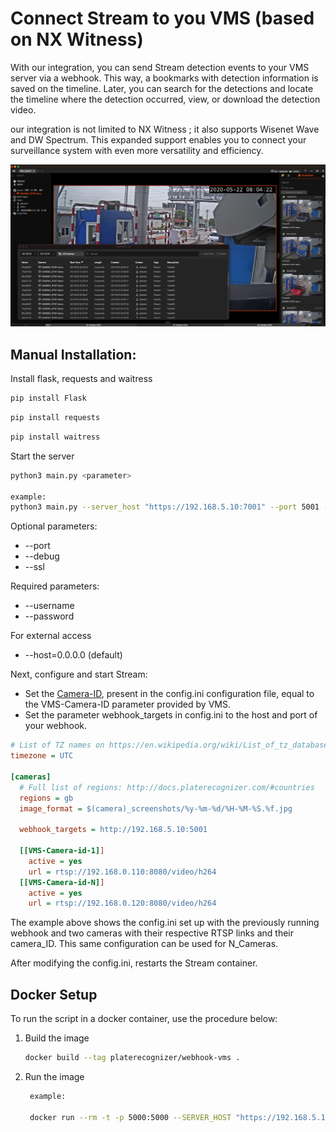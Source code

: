 # Connect Stream to you VMS (based on NX Witness)

With our integration, you can send Stream detection events to your VMS server via a webhook. This way, a bookmarks with detection information is saved on the timeline. Later, you can search for the detections and locate the timeline where the detection occurred, view, or download the detection video.

our integration is not limited to NX Witness ; it also supports Wisenet Wave and DW Spectrum. This expanded support enables you to connect your surveillance system with even more versatility and efficiency.


![Texto Alternativo da Imagem](../../assets/vms-integration.jpg)


## **Manual Installation:**

Install flask, requests and waitress

```bash
pip install Flask
```

```bash
pip install requests
```

```bash
pip install waitress
```

Start the server

```bash
python3 main.py <parameter>

example:
python3 main.py --server_host "https://192.168.5.10:7001" --port 5001 --username admin --password admin123

```

Optional parameters:

- --port
- --debug
- --ssl

Required parameters:

- --username
- --password

For external access

- --host=0.0.0.0 (default)

Next, configure and start Stream:

- Set the [Camera-ID](https://guides.platerecognizer.com/docs/stream/configuration#hierarchical-configuration), present in the config.ini configuration file, equal to the VMS-Camera-ID parameter provided by VMS.
- Set the parameter webhook_targets in config.ini to the host and port of your webhook.

```ini
# List of TZ names on https://en.wikipedia.org/wiki/List_of_tz_database_time_zones
timezone = UTC

[cameras]
  # Full list of regions: http://docs.platerecognizer.com/#countries
  regions = gb
  image_format = $(camera)_screenshots/%y-%m-%d/%H-%M-%S.%f.jpg

  webhook_targets = http://192.168.5.10:5001

  [[VMS-Camera-id-1]]
    active = yes
    url = rtsp://192.168.0.110:8080/video/h264
  [[VMS-Camera-id-N]]
    active = yes
    url = rtsp://192.168.0.120:8080/video/h264
```

The example above shows the config.ini set up with the previously running webhook and two cameras with their respective RTSP links and their camera_ID. This same configuration can be used for N_Cameras.

After modifying the config.ini, restarts the Stream container.

## Docker Setup

To run the script in a docker container, use the procedure below:

1. Build the image

   ```bash
   docker build --tag platerecognizer/webhook-vms .
   ```

2. Run the image

   ```bash
    example:

    docker run --rm -t -p 5000:5000 --SERVER_HOST "https://192.168.5.10:7001" -e USERNAME=admin -e PASSWORD=admin123 platerecognizer/webhook-vms
    
   ```
